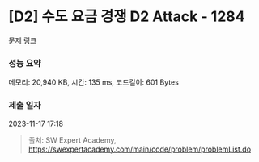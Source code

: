 # [D2] 수도 요금 경쟁 D2 Attack - 1284 

[문제 링크](https://swexpertacademy.com/main/code/problem/problemDetail.do?contestProbId=AV189xUaI8UCFAZN) 

### 성능 요약

메모리: 20,940 KB, 시간: 135 ms, 코드길이: 601 Bytes

### 제출 일자

2023-11-17 17:18



> 출처: SW Expert Academy, https://swexpertacademy.com/main/code/problem/problemList.do